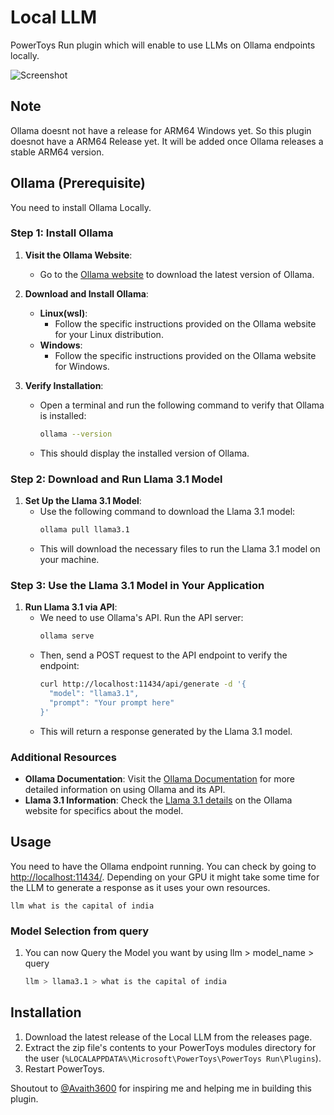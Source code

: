 # Local LLM

PowerToys Run plugin which will enable to use LLMs on Ollama endpoints locally.

![Screenshot](screenshots/screenshot1.png)

## Note

Ollama doesnt not have a release for ARM64 Windows yet. So this plugin doesnot have a ARM64 Release yet. It will be added once Ollama releases a stable ARM64 version.

## Ollama (Prerequisite)
You need to install Ollama Locally.

### Step 1: Install Ollama

1. **Visit the Ollama Website**:
   - Go to the [Ollama website](https://ollama.com) to download the latest version of Ollama.

2. **Download and Install Ollama**:
   - **Linux(wsl)**:
     - Follow the specific instructions provided on the Ollama website for your Linux distribution.
   - **Windows**:
     - Follow the specific instructions provided on the Ollama website for Windows.

3. **Verify Installation**:
   - Open a terminal and run the following command to verify that Ollama is installed:
     ```bash
     ollama --version
     ```
   - This should display the installed version of Ollama.

### Step 2: Download and Run Llama 3.1 Model
1. **Set Up the Llama 3.1 Model**:
   - Use the following command to download the Llama 3.1 model:
     ```bash
     ollama pull llama3.1
     ```
   - This will download the necessary files to run the Llama 3.1 model on your machine.

### Step 3: Use the Llama 3.1 Model in Your Application

1. **Run Llama 3.1 via API**:
   - We need to use Ollama's API. Run the API server:
     ```bash
     ollama serve
     ```
   - Then, send a POST request to the API endpoint to verify the endpoint:
     ```bash
     curl http://localhost:11434/api/generate -d '{
       "model": "llama3.1",
       "prompt": "Your prompt here"
     }'
     ```
   - This will return a response generated by the Llama 3.1 model.


### Additional Resources

- **Ollama Documentation**: Visit the [Ollama Documentation](https://ollama.com/docs) for more detailed information on using Ollama and its API.
- **Llama 3.1 Information**: Check the [Llama 3.1 details](https://ollama.com/models/llama3.1) on the Ollama website for specifics about the model.

## Usage
You need to have the Ollama endpoint running. You can check by going to [http://localhost:11434/](http://localhost:11434/). Depending on your GPU it might take some time for the LLM to generate a response as it uses your own resources.
```
llm what is the capital of india
```
### Model Selection from query
1. You can now Query the Model you want by using llm > model_name > query
   ```bash
   llm > llama3.1 > what is the capital of india
   ```

## Installation
1. Download the latest release of the Local LLM from the releases page.
2. Extract the zip file's contents to your PowerToys modules directory for the user (`%LOCALAPPDATA%\Microsoft\PowerToys\PowerToys Run\Plugins`).
3. Restart PowerToys.

Shoutout to [@Avaith3600](https://github.com/Advaith3600) for inspiring me and helping me in building this plugin.
